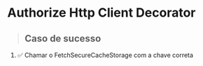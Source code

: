 # Authorize Http Client Decorator

> ## Caso de sucesso
1. ✅ Chamar o FetchSecureCacheStorage com a chave correta
